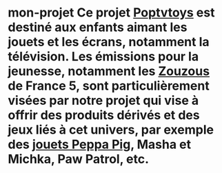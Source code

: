 # mon-projet Ce projet <a href="https://www.poptvtoys.com">Poptvtoys</a> est destiné aux enfants aimant les jouets et les écrans, notamment la télévision. Les émissions pour la jeunesse, notamment les <a href="https://www.zouzous.fr/">Zouzous</a> de France 5, sont particulièrement visées par notre projet qui vise à offrir des produits dérivés et des jeux liés à cet univers, par exemple des <a href="https://www.poptvtoys.com/cadeaux/zouzous-france-5/peppa-pig/">jouets Peppa Pig</a>, Masha et Michka, Paw Patrol, etc.
